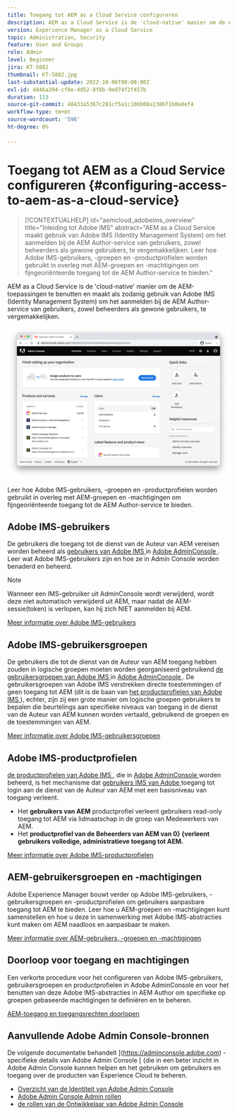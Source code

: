 ```yaml
---
title: Toegang tot AEM as a Cloud Service configureren
description: AEM as a Cloud Service is de 'cloud-native' manier om de AEM-toepassingen te benutten en maakt als zodanig gebruik van Adobe IMS (Identity Management System) om het aanmelden van gebruikers, zowel beheerders als gewone gebruikers, bij de AEM Author-service te vergemakkelijken. Leer hoe Adobe IMS-gebruikers, -gebruikersgroepen en -productprofielen worden gebruikt in combinatie met AEM-groepen en -machtigingen om specifieke toegang tot AEM Author te bieden.
version: Experience Manager as a Cloud Service
topic: Administration, Security
feature: User and Groups
role: Admin
level: Beginner
jira: KT-5882
thumbnail: KT-5882.jpg
last-substantial-update: 2022-10-06T00:00:00Z
exl-id: 4846a394-cf8e-4d52-8f8b-9e874f2f457b
duration: 113
source-git-commit: 48433a5367c281cf5a1c106b08a1306f1b0e8ef4
workflow-type: tm+mt
source-wordcount: '598'
ht-degree: 0%

---
```


# Toegang tot AEM as a Cloud Service configureren {#configuring-access-to-aem-as-a-cloud-service}

>[!CONTEXTUALHELP]
>id="aemcloud_adobeims_overview"
>title="Inleiding tot Adobe IMS"
>abstract="AEM as a Cloud Service maakt gebruik van Adobe IMS (Identity Management System) om het aanmelden bij de AEM Author-service van gebruikers, zowel beheerders als gewone gebruikers, te vergemakkelijken. Leer hoe Adobe IMS-gebruikers, -groepen en -productprofielen worden gebruikt in overleg met AEM-groepen en -machtigingen om fijngeoriënteerde toegang tot de AEM Author-service te bieden."

AEM as a Cloud Service is de &#39;cloud-native&#39; manier om de AEM-toepassingen te benutten en maakt als zodanig gebruik van Adobe IMS (Identity Management System) om het aanmelden bij de AEM Author-service van gebruikers, zowel beheerders als gewone gebruikers, te vergemakkelijken.

![ Adobe Admin Console ](./assets/hero.png)

Leer hoe Adobe IMS-gebruikers, -groepen en -productprofielen worden gebruikt in overleg met AEM-groepen en -machtigingen om fijngeoriënteerde toegang tot de AEM Author-service te bieden.

## Adobe IMS-gebruikers

De gebruikers die toegang tot de dienst van de Auteur van AEM vereisen worden beheerd als [ gebruikers van Adobe IMS ](https://helpx.adobe.com/nl/enterprise/using/set-up-identity.html) in [ Adobe AdminConsole ](https://adminconsole.adobe.com). Leer wat Adobe IMS-gebruikers zijn en hoe ze in Admin Console worden benaderd en beheerd.

>[!NOTE]
>
>Wanneer een IMS-gebruiker uit AdminConsole wordt verwijderd, wordt deze niet automatisch verwijderd uit AEM, maar nadat de AEM-sessie(token) is verlopen, kan hij zich NIET aanmelden bij AEM.


[Meer informatie over Adobe IMS-gebruikers](./adobe-ims-users.md)

## Adobe IMS-gebruikersgroepen

De gebruikers die tot de dienst van de Auteur van AEM toegang hebben zouden in logische groepen moeten worden georganiseerd gebruikend [ de gebruikersgroepen van Adobe IMS ](https://helpx.adobe.com/enterprise/using/user-groups.html) in [ Adobe AdminConsole ](https://adminconsole.adobe.com). De gebruikersgroepen van Adobe IMS verstrekken directe toestemmingen of geen toegang tot AEM (dit is de baan van [ het productprofielen van Adobe IMS ](#adobe-ims-product-profiles)), echter, zijn zij een grote manier om logische groepen gebruikers te bepalen die beurtelings aan specifieke niveaus van toegang in de dienst van de Auteur van AEM kunnen worden vertaald, gebruikend de groepen en de toestemmingen van AEM.

[Meer informatie over Adobe IMS-gebruikersgroepen](./adobe-ims-user-groups.md)

## Adobe IMS-productprofielen

[ de productprofielen van Adobe IMS ](https://helpx.adobe.com/enterprise/using/manage-permissions-and-roles.html), die in [ Adobe AdminConsole ](https://adminconsole.adobe.com) worden beheerd, is het mechanisme dat [ gebruikers IMS van Adobe ](#adobe-ims-users) toegang tot login aan de dienst van de Auteur van AEM met een basisniveau van toegang verleent.

+ Het __gebruikers van AEM__ productprofiel verleent gebruikers read-only toegang tot AEM via lidmaatschap in de groep van Medewerkers van AEM.
+ Het __productprofiel van de Beheerders van AEM van 0} {verleent gebruikers volledige, administratieve toegang tot AEM.__

[Meer informatie over Adobe IMS-productprofielen](./adobe-ims-product-profiles.md)

## AEM-gebruikersgroepen en -machtigingen

Adobe Experience Manager bouwt verder op Adobe IMS-gebruikers, -gebruikersgroepen en -productprofielen om gebruikers aanpasbare toegang tot AEM te bieden. Leer hoe u AEM-groepen en -machtigingen kunt samenstellen en hoe u deze in samenwerking met Adobe IMS-abstracties kunt maken om AEM naadloos en aanpasbaar te maken.

[Meer informatie over AEM-gebruikers, -groepen en -machtigingen](./aem-users-groups-and-permissions.md)

## Doorloop voor toegang en machtigingen

Een verkorte procedure voor het configureren van Adobe IMS-gebruikers, gebruikersgroepen en productprofielen in Adobe AdminConsole en voor het benutten van deze Adobe IMS-abstracties in AEM Author om specifieke op groepen gebaseerde machtigingen te definiëren en te beheren.

[AEM-toegang en toegangsrechten doorlopen](./walk-through.md)

## Aanvullende Adobe Admin Console-bronnen

De volgende documentatie behandelt ](https://adminconsole.adobe.com) - specifieke details van Adobe Admin Console [ {die in een beter inzicht in Adobe Admin Console kunnen helpen en het gebruiken om gebruikers en toegang over de producten van Experience Cloud te beheren.

+ [ Overzicht van de Identiteit van Adobe Admin Console ](https://helpx.adobe.com/enterprise/using/identity.html)
+ [ Adobe Admin Console Admin rollen ](https://helpx.adobe.com/enterprise/using/admin-roles.html)
+ [ de rollen van de Ontwikkelaar van Adobe Admin Console ](https://helpx.adobe.com/enterprise/using/manage-developers.html)
